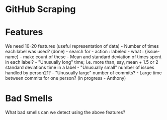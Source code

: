 GitHub Scraping
===

# Features
We need 10-20 features (useful representation of data)
	- Number of times each label was used? (done)
		- search for
			- action : labeled
			- what : {issue-name}
		- make count of these
	- Mean and standard deviation of times spent in each label?
	- "Unusually long" time; i.e. more than, say, mean + 1.5 or 2 standard deviations time in a label
	- "Unusually small" number of issues handled by person21?
	- "Unusually large" number of commits?
	- Large time between commits for one person? (in progress - Anthony)

# Bad Smells
What bad smells can we detect using the above features?